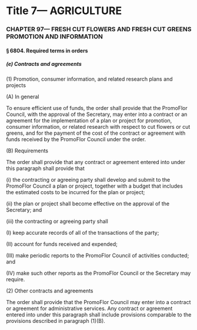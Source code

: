 
# Title 7— AGRICULTURE
### CHAPTER 97— FRESH CUT FLOWERS AND FRESH CUT GREENS PROMOTION AND INFORMATION
#### § 6804. Required terms in orders
##### (e) Contracts and agreements

(1) Promotion, consumer information, and related research plans and projects

(A) In general

To ensure efficient use of funds, the order shall provide that the PromoFlor Council, with the approval of the Secretary, may enter into a contract or an agreement for the implementation of a plan or project for promotion, consumer information, or related research with respect to cut flowers or cut greens, and for the payment of the cost of the contract or agreement with funds received by the PromoFlor Council under the order.

(B) Requirements

The order shall provide that any contract or agreement entered into under this paragraph shall provide that

(i) the contracting or agreeing party shall develop and submit to the PromoFlor Council a plan or project, together with a budget that includes the estimated costs to be incurred for the plan or project;

(ii) the plan or project shall become effective on the approval of the Secretary; and

(iii) the contracting or agreeing party shall

(I) keep accurate records of all of the transactions of the party;

(II) account for funds received and expended;

(III) make periodic reports to the PromoFlor Council of activities conducted; and

(IV) make such other reports as the PromoFlor Council or the Secretary may require.

(2) Other contracts and agreements

The order shall provide that the PromoFlor Council may enter into a contract or agreement for administrative services. Any contract or agreement entered into under this paragraph shall include provisions comparable to the provisions described in paragraph (1)(B).
